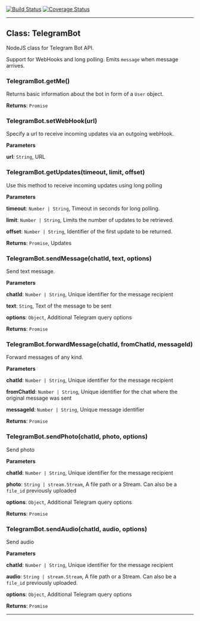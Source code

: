 [![Build Status](https://travis-ci.org/yagop/telegram-bot-api.svg?branch=master)](https://travis-ci.org/yagop/telegram-bot-api) [![Coverage Status](https://coveralls.io/repos/yagop/telegram-bot-api/badge.svg?branch=develop)](https://coveralls.io/r/yagop/telegram-bot-api?branch=develop)

* * *

## Class: TelegramBot
NodeJS class for Telegram Bot API.

Support for WebHooks and long polling. Emits `message` when message arrives.

### TelegramBot.getMe()

Returns basic information about the bot in form of a `User` object.

**Returns**: `Promise`

### TelegramBot.setWebHook(url)

Specify a url to receive incoming updates via an outgoing webHook.

**Parameters**

**url**: `String`, URL


### TelegramBot.getUpdates(timeout, limit, offset)

Use this method to receive incoming updates using long polling

**Parameters**

**timeout**: `Number | String`, Timeout in seconds for long polling.

**limit**: `Number | String`, Limits the number of updates to be retrieved.

**offset**: `Number | String`, Identifier of the first update to be returned.

**Returns**: `Promise`, Updates

### TelegramBot.sendMessage(chatId, text, options)

Send text message.

**Parameters**

**chatId**: `Number | String`, Unique identifier for the message recipient

**text**: `Sting`, Text of the message to be sent

**options**: `Object`, Additional Telegram query options

**Returns**: `Promise`

### TelegramBot.forwardMessage(chatId, fromChatId, messageId)

Forward messages of any kind.

**Parameters**

**chatId**: `Number | String`, Unique identifier for the message recipient

**fromChatId**: `Number | String`, Unique identifier for the chat where the
original message was sent

**messageId**: `Number | String`, Unique message identifier

**Returns**: `Promise`

### TelegramBot.sendPhoto(chatId, photo, options)

Send photo

**Parameters**

**chatId**: `Number | String`, Unique identifier for the message recipient

**photo**: `String | stream.Stream`, A file path or a Stream. Can
also be a `file_id` previously uploaded

**options**: `Object`, Additional Telegram query options

**Returns**: `Promise`

### TelegramBot.sendAudio(chatId, audio, options)

Send audio

**Parameters**

**chatId**: `Number | String`, Unique identifier for the message recipient

**audio**: `String | stream.Stream`, A file path or a Stream. Can
also be a `file_id` previously uploaded.

**options**: `Object`, Additional Telegram query options

**Returns**: `Promise`



* * *
